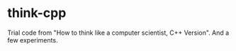 # think-cpp
Trial code from "How to think like a computer scientist, C++ Version". And a few experiments.
